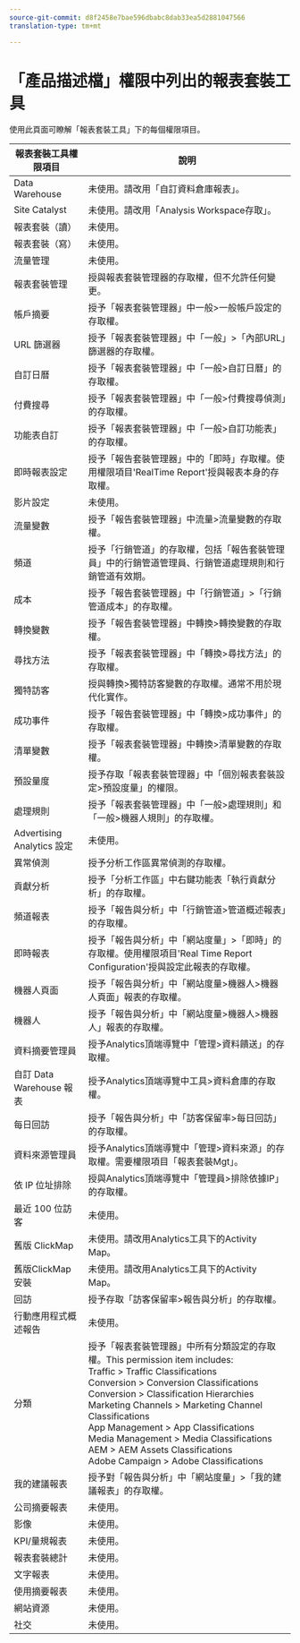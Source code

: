```yaml
---
source-git-commit: d8f2458e7bae596dbabc8dab33ea5d2881047566
translation-type: tm+mt

---
```

# 「產品描述檔」權限中列出的報表套裝工具

使用此頁面可瞭解「報表套裝工具」下的每個權限項目。

| 報表套裝工具權限項目 | 說明 |
|------|------|
| Data Warehouse | 未使用。請改用「自訂資料倉庫報表」。 |
| Site Catalyst | 未使用。請改用「Analysis Workspace存取」。 |
| 報表套裝（讀） | 未使用。 |
| 報表套裝（寫） | 未使用。 |
| 流量管理 | 未使用。 |
| 報表套裝管理 | 授與報表套裝管理器的存取權，但不允許任何變更。 |
| 帳戶摘要 | 授予「報表套裝管理器」中一般&gt;一般帳戶設定的存取權。 |
| URL 篩選器 | 授予「報表套裝管理器」中「一般」&gt;「內部URL」篩選器的存取權。 |
| 自訂日曆 | 授予「報表套裝管理器」中「一般&gt;自訂日曆」的存取權。 |
| 付費搜尋 | 授予「報表套裝管理器」中「一般&gt;付費搜尋偵測」的存取權。 |
| 功能表自訂 | 授予「報表套裝管理器」中「一般&gt;自訂功能表」的存取權。 |
| 即時報表設定 | 授予「報告套裝管理器」中的「即時」存取權。使用權限項目'RealTime Report'授與報表本身的存取權。 |
| 影片設定 | 未使用。 |
| 流量變數 | 授予「報告套裝管理器」中流量&gt;流量變數的存取權。 |
| 頻道 | 授予「行銷管道」的存取權，包括「報告套裝管理員」中的行銷管道管理員、行銷管道處理規則和行銷管道有效期。 |
| 成本 | 授予「報告套裝管理器」中「行銷管道」&gt;「行銷管道成本」的存取權。 |
| 轉換變數 | 授予「報告套裝管理器」中轉換&gt;轉換變數的存取權。 |
| 尋找方法 | 授予「報表套裝管理器」中「轉換&gt;尋找方法」的存取權。 |
| 獨特訪客 | 授與轉換&gt;獨特訪客變數的存取權。通常不用於現代化實作。 |
| 成功事件 | 授予「報告套裝管理器」中「轉換&gt;成功事件」的存取權。 |
| 清單變數 | 授予「報表套裝管理器」中轉換&gt;清單變數的存取權。 |
| 預設量度 | 授予存取「報表套裝管理器」中「個別報表套裝設定&gt;預設度量」的權限。 |
| 處理規則 | 授予「報表套裝管理器」中「一般&gt;處理規則」和「一般&gt;機器人規則」的存取權。 |
| Advertising Analytics 設定 | 未使用。 |
| 異常偵測 | 授予分析工作區異常偵測的存取權。 |
| 貢獻分析 | 授予「分析工作區」中右鍵功能表「執行貢獻分析」的存取權。 |
| 頻道報表 | 授予「報告與分析」中「行銷管道&gt;管道概述報表」的存取權。 |
|  即時報表 | 授予「報告與分析」中「網站度量」&gt;「即時」的存取權。使用權限項目'Real Time Report Configuration'授與設定此報表的存取權。 |
| 機器人頁面 | 授予「報告與分析」中「網站度量&gt;機器人&gt;機器人頁面」報表的存取權。 |
| 機器人 | 授予「報告與分析」中「網站度量&gt;機器人&gt;機器人」報表的存取權。 |
| 資料摘要管理員 | 授予Analytics頂端導覽中「管理&gt;資料饋送」的存取權。 |
| 自訂 Data Warehouse 報表 | 授予Analytics頂端導覽中工具&gt;資料倉庫的存取權。 |
| 每日回訪 | 授予「報告與分析」中「訪客保留率&gt;每日回訪」的存取權。 |
| 資料來源管理員 | 授予Analytics頂端導覽中「管理&gt;資料來源」的存取權。需要權限項目「報表套裝Mgt」。 |
| 依 IP 位址排除 | 授與Analytics頂端導覽中「管理員&gt;排除依據IP」的存取權。 |
| 最近 100 位訪客 | 未使用。 |
| 舊版 ClickMap | 未使用。請改用Analytics工具下的Activity Map。 |
| 舊版ClickMap安裝 | 未使用。請改用Analytics工具下的Activity Map。 |
| 回訪 | 授予存取「訪客保留率&gt;報告與分析」的存取權。 |
| 行動應用程式概述報告 | 未使用。 |
| 分類    | 授予「報表套裝管理器」中所有分類設定的存取權。This permission item includes: <br>Traffic &gt; Traffic Classifications<br>Conversion &gt; Conversion Classifications<br>Conversion &gt; Classification Hierarchies<br>Marketing Channels &gt; Marketing Channel Classifications<br>App Management &gt; App Classifications<br>Media Management &gt; Media Classifications<br>AEM &gt; AEM Assets Classifications<br>Adobe Campaign &gt; Adobe Classifications |
| 我的建議報表 | 授予對「報告與分析」中「網站度量」&gt;「我的建議報表」的存取權。 |
| 公司摘要報表 | 未使用。 |
| 影像 | 未使用。 |
| KPI/量規報表 | 未使用。 |
| 報表套裝總計 | 未使用。 |
| 文字報表 | 未使用。 |
| 使用摘要報表 | 未使用。 |
| 網站資源 | 未使用。 |
| 社交 | 未使用。 |

